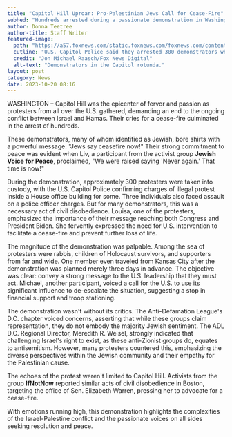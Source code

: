 ```yaml
---
title: "Capitol Hill Uproar: Pro-Palestinian Jews Call for Cease-Fire"
subhed: "Hundreds arrested during a passionate demonstration in Washington D.C."
author: Donna Teetree
author-title: Staff Writer
featured-image: 
  path: "https://a57.foxnews.com/static.foxnews.com/foxnews.com/content/uploads/2023/10/720/405/IMG_2208.jpg?ve=1&tl=1"
  cutline: "U.S. Capitol Police said they arrested 300 demonstrators who stormed a rotunda Wednesday."
  credit: "Jon Michael Raasch/Fox News Digital"
  alt-text: "Demonstrators in the Capitol rotunda."
layout: post
category: News
date: 2023-10-20 08:16
---
```


WASHINGTON – Capitol Hill was the epicenter of fervor and passion as protesters from all over the U.S. gathered, demanding an end to the ongoing conflict between Israel and Hamas. Their cries for a cease-fire culminated in the arrest of hundreds.

These demonstrators, many of whom identified as Jewish, bore shirts with a powerful message: "Jews say ceasefire now!" Their strong commitment to peace was evident when Liv, a participant from the activist group **Jewish Voice for Peace**, proclaimed, "We were raised saying 'Never again.' That time is now!"

During the demonstration, approximately 300 protesters were taken into custody, with the U.S. Capitol Police confirming charges of illegal protest inside a House office building for some. Three individuals also faced assault on a police officer charges. But for many demonstrators, this was a necessary act of civil disobedience. Louisa, one of the protesters, emphasized the importance of their message reaching both Congress and President Biden. She fervently expressed the need for U.S. intervention to facilitate a cease-fire and prevent further loss of life.

The magnitude of the demonstration was palpable. Among the sea of protesters were rabbis, children of Holocaust survivors, and supporters from far and wide. One member even traveled from Kansas City after the demonstration was planned merely three days in advance. The objective was clear: convey a strong message to the U.S. leadership that they must act. Michael, another participant, voiced a call for the U.S. to use its significant influence to de-escalate the situation, suggesting a stop in financial support and troop stationing.

The demonstration wasn't without its critics. The Anti-Defamation League's D.C. chapter voiced concerns, asserting that while these groups claim representation, they do not embody the majority Jewish sentiment. The ADL D.C. Regional Director, Meredith R. Weisel, strongly indicated that challenging Israel's right to exist, as these anti-Zionist groups do, equates to antisemitism. However, many protesters countered this, emphasizing the diverse perspectives within the Jewish community and their empathy for the Palestinian cause.

The echoes of the protest weren't limited to Capitol Hill. Activists from the group **IfNotNow** reported similar acts of civil disobedience in Boston, targeting the office of Sen. Elizabeth Warren, pressing her to advocate for a cease-fire.

With emotions running high, this demonstration highlights the complexities of the Israel-Palestine conflict and the passionate voices on all sides seeking resolution and peace.
